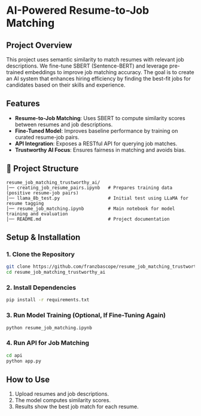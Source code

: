 # AI-Powered Resume-to-Job Matching

## Project Overview
This project uses semantic similarity to match resumes with relevant job descriptions. We fine-tune SBERT (Sentence-BERT) and leverage pre-trained embeddings to improve job matching accuracy. The goal is to create an AI system that enhances hiring efficiency by finding the best-fit jobs for candidates based on their skills and experience.

## Features
- **Resume-to-Job Matching**: Uses SBERT to compute similarity scores between resumes and job descriptions.
- **Fine-Tuned Model**: Improves baseline performance by training on curated resume-job pairs.
- **API Integration**: Exposes a RESTful API for querying job matches.
- **Trustworthy AI Focus**: Ensures fairness in matching and avoids bias.

## 📂 Project Structure
```
resume_job_matching_trustworthy_ai/
│── creating_job_resume_pairs.ipynb   # Prepares training data (positive resume-job pairs)
│── llama_8b_test.py                  # Initial test using LLaMA for resume tagging
│── resume_job_matching.ipynb         # Main notebook for model training and evaluation
│── README.md                         # Project documentation
```

## Setup & Installation
### **1. Clone the Repository**
```bash
git clone https://github.com/franzbascope/resume_job_matching_trustworthy_ai.git
cd resume_job_matching_trustworthy_ai
```

### **2. Install Dependencies**
```bash
pip install -r requirements.txt
```

### **3. Run Model Training (Optional, If Fine-Tuning Again)**
```bash
python resume_job_matching.ipynb
```

### **4. Run API for Job Matching**
```bash
cd api
python app.py
```

## How to Use
1. Upload resumes and job descriptions.
2. The model computes similarity scores.
3. Results show the best job match for each resume.

